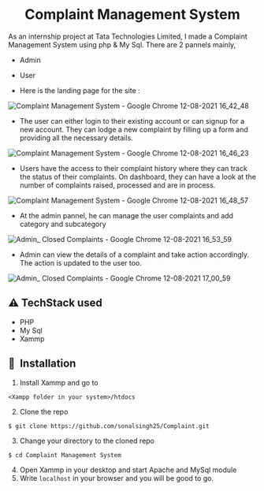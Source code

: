 <h1 align="center">Complaint Management System</h1>


As an internship project at Tata Technologies Limited, I made a Complaint Management System using php & My Sql.
There are 2 pannels mainly,
- Admin
- User


- Here is the landing page for the site :

![Complaint Management System - Google Chrome 12-08-2021 16_42_48](https://user-images.githubusercontent.com/73117995/129187594-b0be38b7-74dd-413d-b039-519550af28ae.png)

- The user can either login to their existing account or can signup for a new account. They can lodge a new complaint by filling up a form and providing all the necessary details.

![Complaint Management System - Google Chrome 12-08-2021 16_46_23](https://user-images.githubusercontent.com/73117995/129188066-bd87a99b-2bcd-468e-9b15-f87f7569e03a.png)

- Users have the access to their complaint history where they can track the status of their complaints. On dashboard, they can have a look at the number of complaints raised, processed and are in process.

![Complaint Management System - Google Chrome 12-08-2021 16_48_57](https://user-images.githubusercontent.com/73117995/129188486-4b6ce0ba-22b5-4cb4-90da-b9d5cbf258b6.png)

- At the admin pannel, he can manage the user complaints and add category and subcategory

![Admin_ Closed Complaints - Google Chrome 12-08-2021 16_53_59](https://user-images.githubusercontent.com/73117995/129189475-213d701f-2d66-4bc0-a55a-60776531531d.png)

- Admin can view the details of a complaint and take action accordingly. The action is updated to the user too.

![Admin_ Closed Complaints - Google Chrome 12-08-2021 17_00_59](https://user-images.githubusercontent.com/73117995/129189871-844ff341-0a0c-4487-8147-06a720e7b8b3.png)

## :warning: TechStack used

- PHP
- My Sql
- Xammp

## 🚀&nbsp; Installation

1. Install Xammp and go to
```
<Xampp folder in your system>/htdocs
```
2. Clone the repo
```
$ git clone https://github.com/sonalsingh25/Complaint.git
```

3. Change your directory to the cloned repo 
```
$ cd Complaint Management System
```

4. Open Xammp in your desktop and start Apache and MySql module
5. Write ```localhost``` in your browser and you will be good to go.
